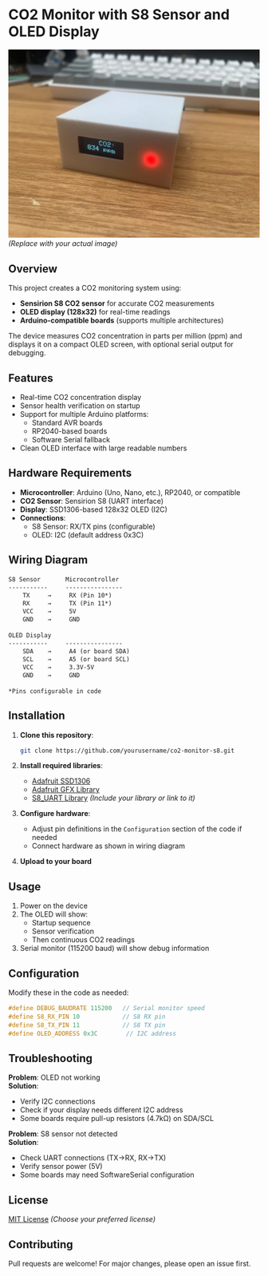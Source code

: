 
# CO2 Monitor with S8 Sensor and OLED Display

![Project Banner](image.jpg) *(Replace with your actual image)*

## Overview

This project creates a CO2 monitoring system using:
- **Sensirion S8 CO2 sensor** for accurate CO2 measurements
- **OLED display (128x32)** for real-time readings
- **Arduino-compatible boards** (supports multiple architectures)

The device measures CO2 concentration in parts per million (ppm) and displays it on a compact OLED screen, with optional serial output for debugging.

## Features

- Real-time CO2 concentration display
- Sensor health verification on startup
- Support for multiple Arduino platforms:
  - Standard AVR boards
  - RP2040-based boards
  - Software Serial fallback
- Clean OLED interface with large readable numbers

## Hardware Requirements

- **Microcontroller**: Arduino (Uno, Nano, etc.), RP2040, or compatible
- **CO2 Sensor**: Sensirion S8 (UART interface)
- **Display**: SSD1306-based 128x32 OLED (I2C)
- **Connections**:
  - S8 Sensor: RX/TX pins (configurable)
  - OLED: I2C (default address 0x3C)

## Wiring Diagram

```
S8 Sensor       Microcontroller
-----------     ----------------
    TX     →     RX (Pin 10*)
    RX     →     TX (Pin 11*)
    VCC    →     5V
    GND    →     GND

OLED Display
-----------     ----------------
    SDA    →     A4 (or board SDA)
    SCL    →     A5 (or board SCL)
    VCC    →     3.3V-5V
    GND    →     GND

*Pins configurable in code
```

## Installation

1. **Clone this repository**:
   ```bash
   git clone https://github.com/yourusername/co2-monitor-s8.git
   ```

2. **Install required libraries**:
   - [Adafruit SSD1306](https://github.com/adafruit/Adafruit_SSD1306)
   - [Adafruit GFX Library](https://github.com/adafruit/Adafruit-GFX-Library)
   - [S8_UART Library](https://github.com/Sensirion/arduino-uart-s8) *(Include your library or link to it)*

3. **Configure hardware**:
   - Adjust pin definitions in the `Configuration` section of the code if needed
   - Connect hardware as shown in wiring diagram

4. **Upload to your board**

## Usage

1. Power on the device
2. The OLED will show:
   - Startup sequence
   - Sensor verification
   - Then continuous CO2 readings
3. Serial monitor (115200 baud) will show debug information

## Configuration

Modify these in the code as needed:
```cpp
#define DEBUG_BAUDRATE 115200   // Serial monitor speed
#define S8_RX_PIN 10            // S8 RX pin
#define S8_TX_PIN 11            // S8 TX pin
#define OLED_ADDRESS 0x3C        // I2C address
```

## Troubleshooting

**Problem**: OLED not working  
**Solution**: 
- Verify I2C connections
- Check if your display needs different I2C address
- Some boards require pull-up resistors (4.7kΩ) on SDA/SCL

**Problem**: S8 sensor not detected  
**Solution**:
- Check UART connections (TX→RX, RX→TX)
- Verify sensor power (5V)
- Some boards may need SoftwareSerial configuration

## License

[MIT License](LICENSE) *(Choose your preferred license)*

## Contributing

Pull requests are welcome! For major changes, please open an issue first.

